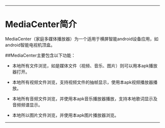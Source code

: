 
----

#  MediaCenter简介 
MediaCenter（家庭多媒体播放器）为一个适用于横屏智能android设备应用，如android智能电视机顶盒。


##MediaCenter主要包含以下功能：

* 本地所有文件浏览，如是媒体文件（视频、音乐、图片）则可以用本apk播放器打开。

* 本地所有视频文件浏览，支持视频文件的抽帧显示，使用本apk视频播放器播放。

* 本地所有音频文件浏览，并使用本apk音乐播放器播放，支持本地歌词显示及音频频谱显示。
 
* 本地所以图片文件浏览，并使用本apk图片播放器浏览。

---
